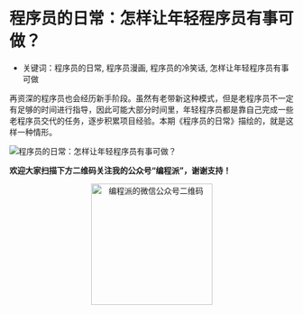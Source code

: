 # 程序员的日常：怎样让年轻程序员有事可做？

- 关键词：程序员的日常, 程序员漫画, 程序员的冷笑话, 怎样让年轻程序员有事可做

再资深的程序员也会经历新手阶段。虽然有老带新这种模式，但是老程序员不一定有足够的时间进行指导，因此可能大部分时间里，年轻程序员都是靠自己完成一些老程序员交代的任务，逐步积累项目经验。本期《程序员的日常》描绘的，就是这样一种情形。

![程序员的日常：怎样让年轻程序员有事可做？
](http://ww2.sinaimg.cn/mw690/006faQNTgw1f0psc74tmcj30i20p4dln.jpg)

**欢迎大家扫描下方二维码关注我的公众号“编程派”，谢谢支持！**

<p style="text-align:center">
    <img src="http://codingpy.com/static/images/wechat-of-codingpy.jpg" alt="编程派的微信公众号二维码" style="width:215px;height:215px">
</p>